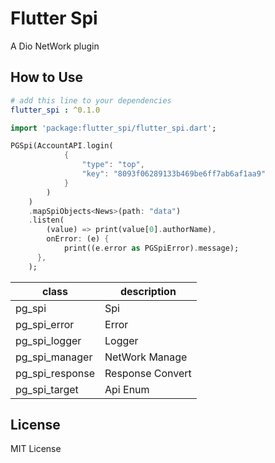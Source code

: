 # Flutter Spi

A Dio NetWork plugin

## How to Use

```yaml
# add this line to your dependencies
flutter_spi : ^0.1.0
```

```dart
import 'package:flutter_spi/flutter_spi.dart';
```

```dart
PGSpi(AccountAPI.login(
            {
                "type": "top", 
                "key": "8093f06289133b469be6ff7ab6af1aa9"
            }
        )
    )
    .mapSpiObjects<News>(path: "data")
    .listen(
        (value) => print(value[0].authorName),
        onError: (e) {
            print((e.error as PGSpiError).message);
      },
    );
```

class | description
--------|------------
pg_spi | Spi
pg_spi_error | Error
pg_spi_logger| Logger
pg_spi_manager | NetWork Manage
pg_spi_response | Response Convert
pg_spi_target | Api Enum

## License

MIT License

